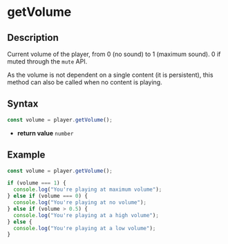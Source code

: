 # getVolume

## Description

Current volume of the player, from 0 (no sound) to 1 (maximum sound).
0 if muted through the `mute` API.

As the volume is not dependent on a single content (it is persistent), this
method can also be called when no content is playing.

## Syntax

```js
const volume = player.getVolume();
```

 - **return value** `number`

## Example

```js
const volume = player.getVolume();

if (volume === 1) {
  console.log("You're playing at maximum volume");
} else if (volume === 0) {
  console.log("You're playing at no volume");
} else if (volume > 0.5) {
  console.log("You're playing at a high volume");
} else {
  console.log("You're playing at a low volume");
}
```
